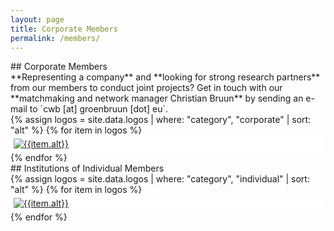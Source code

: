 ```yaml
---
layout: page
title: Corporate Members
permalink: /members/
---
```


<section style="margin-bottom: 50px;">
<div class="container" markdown="1">

<style type="text/css">
  .logo_thumbnail {
    padding: .5vw;
    background-color: #fff;
    border-radius: .25rem;
    -webkit-transition: all .2s ease-in-out;
    -o-transition: all .2s ease-in-out;
    transition: all .2s ease-in-out;
    max-width: 100%;
    height: auto;
  }
</style>

<div class="section-title" markdown="1">
## Corporate Members
</div>

<div class="alert alert-info" role="alert" markdown="1">
**Representing a company** and **looking for strong research partners** from our
members to conduct joint projects? Get in touch with our **matchmaking
and network manager Christian Bruun** by sending an e-mail to
`cwb [at] groenbruun [dot] eu`.
</div>

<div class="row">
{% assign logos = site.data.logos | where: "category", "corporate" | sort: "alt" %}
{% for item in logos %}
  <div class="logo_thumbnail col-lg-3 col-md-3 col-sm-4 col-xs-6">
    <a href="{{item.link}}"><img class="img-thumbnail " src="/assets/images/logos/{{item.logo}}" alt="{{item.alt}}"></a>
  </div>
{% endfor %}
</div>

<div class="section-title" markdown="1">
## Institutions of Individual Members
</div>

<div class="row">
{% assign logos = site.data.logos | where: "category", "individual" | sort: "alt" %}
{% for item in logos %}
  <div class="logo_thumbnail col-lg-3 col-md-4 col-sm-4 col-xs-6">
    <a href="{{item.link}}"><img class="img-thumbnail " src="/assets/images/logos/{{item.logo}}" alt="{{item.alt}}"></a>
  </div>
{% endfor %}
</div>

</div>
</section>
